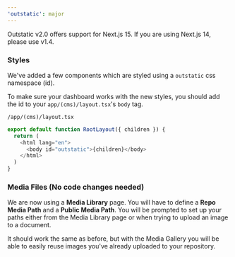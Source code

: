 ```yaml
---
'outstatic': major
---
```


Outstatic v2.0 offers support for Next.js 15. If you are using Next.js 14, please use v1.4.

### Styles

We've added a few components which are styled using a `outstatic` css namespace (id).

To make sure your dashboard works with the new styles, you should add the id to your `app/(cms)/layout.tsx`'s `body` tag.

`/app/(cms)/layout.tsx`

```javascript
export default function RootLayout({ children }) {
  return (
    <html lang="en">
      <body id="outstatic">{children}</body>
    </html>
  )
}
```

### Media Files (No code changes needed)

We are now using a **Media Library** page. You will have to define a **Repo Media Path** and a **Public Media Path**. You will be prompted to set up your paths either from the Media Library page or when trying to upload an image to a document.

It should work the same as before, but with the Media Gallery you will be able to easily reuse images you've already uploaded to your repository.
